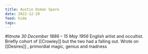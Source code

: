 ```yaml
---
title: Austin Osman Spare
date: 2022-12-20
feed: hide
tags:
---
```

#litnote 
*30 December 1886 – 15 May 1956*
English artist and occultist. Briefly cohort of [[Crowley]] but the two had a falling out. 
Wrote on [[Desires]] , primordial magic, genius and madness